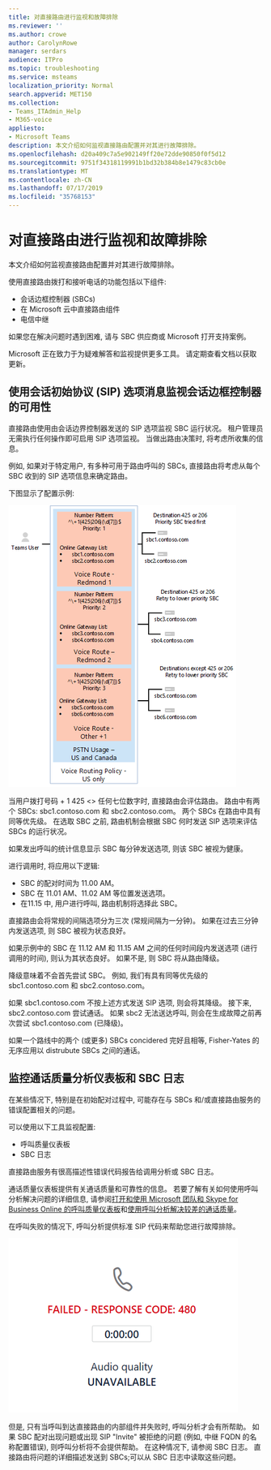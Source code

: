 ```yaml
---
title: 对直接路由进行监视和故障排除
ms.reviewer: ''
ms.author: crowe
author: CarolynRowe
manager: serdars
audience: ITPro
ms.topic: troubleshooting
ms.service: msteams
localization_priority: Normal
search.appverid: MET150
ms.collection:
- Teams_ITAdmin_Help
- M365-voice
appliesto:
- Microsoft Teams
description: 本文介绍如何监视直接路由配置并对其进行故障排除。
ms.openlocfilehash: d20a409c7a5e902149ff20e72dde90850f0f5d12
ms.sourcegitcommit: 9751f34318119991b1bd32b384b8e1479c83cb0e
ms.translationtype: MT
ms.contentlocale: zh-CN
ms.lasthandoff: 07/17/2019
ms.locfileid: "35768153"
---
```

# <a name="monitor-and-troubleshoot-direct-routing"></a>对直接路由进行监视和故障排除

本文介绍如何监视直接路由配置并对其进行故障排除。 

使用直接路由拨打和接听电话的功能包括以下组件: 

- 会话边框控制器 (SBCs) 
- 在 Microsoft 云中直接路由组件 
- 电信中继 

如果您在解决问题时遇到困难, 请与 SBC 供应商或 Microsoft 打开支持案例。 

Microsoft 正在致力于为疑难解答和监视提供更多工具。 请定期查看文档以获取更新。 

## <a name="monitoring-availability-of-session-border-controllers-using-session-initiation-protocol-sip-options-messages"></a>使用会话初始协议 (SIP) 选项消息监视会话边框控制器的可用性

直接路由使用由会话边界控制器发送的 SIP 选项监视 SBC 运行状况。 租户管理员无需执行任何操作即可启用 SIP 选项监视。 当做出路由决策时, 将考虑所收集的信息。 

例如, 如果对于特定用户, 有多种可用于路由呼叫的 SBCs, 直接路由将考虑从每个 SBC 收到的 SIP 选项信息来确定路由。 

下图显示了配置示例: 

![SIP 选项配置示例](media/sip-options-config-example.png)

当用户拨打号码 + 1 425 \<> 任何七位数字时, 直接路由会评估路由。 路由中有两个 SBCs: sbc1.contoso.com 和 sbc2.contoso.com。 两个 SBCs 在路由中具有同等优先级。 在选取 SBC 之前, 路由机制会根据 SBC 何时发送 SIP 选项来评估 SBCs 的运行状况。 

如果发出呼叫的统计信息显示 SBC 每分钟发送选项, 则该 SBC 被视为健康。  

进行调用时, 将应用以下逻辑:

- SBC 的配对时间为 11.00 AM。  
- SBC 在 11.01 AM、11.02 AM 等位置发送选项。  
- 在11.15 中, 用户进行呼叫, 路由机制将选择此 SBC。 

直接路由会将常规的间隔选项分为三次 (常规间隔为一分钟)。 如果在过去三分钟内发送选项, 则 SBC 被视为状态良好。

如果示例中的 SBC 在 11.12 AM 和 11.15 AM 之间的任何时间段内发送选项 (进行调用的时间), 则认为其状态良好。 如果不是, 则 SBC 将从路由降级。 

降级意味着不会首先尝试 SBC。 例如, 我们有具有同等优先级的 sbc1.contoso.com 和 sbc2.contoso.com。  

如果 sbc1.contoso.com 不按上述方式发送 SIP 选项, 则会将其降级。 接下来, sbc2.contoso.com 尝试通话。 如果 sbc2 无法送达呼叫, 则会在生成故障之前再次尝试 sbc1.contoso.com (已降级)。 

如果一个路线中的两个 (或更多) SBCs concidered 完好且相等, Fisher-Yates 的无序应用以 distrubute SBCs 之间的通话。

## <a name="monitor-call-quality-analytics-dashboard-and-sbc-logs"></a>监控通话质量分析仪表板和 SBC 日志 
 
在某些情况下, 特别是在初始配对过程中, 可能存在与 SBCs 和/或直接路由服务的错误配置相关的问题。 

可以使用以下工具监视配置:  
 
- 呼叫质量仪表板 
- SBC 日志 

直接路由服务有很高描述性错误代码报告给调用分析或 SBC 日志。 

通话质量仪表板提供有关通话质量和可靠性的信息。 若要了解有关如何使用呼叫分析解决问题的详细信息, 请参阅[打开和使用 Microsoft 团队和 Skype for Business Online 的呼叫质量仪表板](https://docs.microsoft.com/SkypeForBusiness/using-call-quality-in-your-organization/turning-on-and-using-call-quality-dashboard)和[使用呼叫分析解决较差的通话质量](https://docs.microsoft.com/SkypeForBusiness/using-call-quality-in-your-organization/use-call-analytics-to-troubleshoot-poor-call-quality)。 

在呼叫失败的情况下, 呼叫分析提供标准 SIP 代码来帮助您进行故障排除。 

![通话失败的 SIP 代码示例](media/failed-response-code.png)

但是, 只有当呼叫到达直接路由的内部组件并失败时, 呼叫分析才会有所帮助。 如果 SBC 配对出现问题或出现 SIP "Invite" 被拒绝的问题 (例如, 中继 FQDN 的名称配置错误), 则呼叫分析将不会提供帮助。 在这种情况下, 请参阅 SBC 日志。 直接路由将问题的详细描述发送到 SBCs;可以从 SBC 日志中读取这些问题。 
